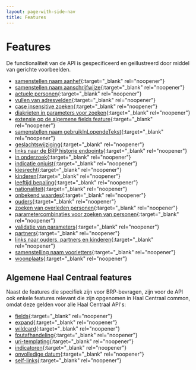 ```yaml
---
layout: page-with-side-nav
title: Features
---
```

# Features
De functionaliteit van de API is gespecificeerd en geillustreerd door middel van gerichte voorbeelden.

- [samenstellen naam aanhef](https://github.com/VNG-Realisatie/Haal-Centraal-BRP-bevragen/blob/master/features/aanhef.feature){:target="_blank" rel="noopener"}
- [samenstellen naam aanschrijfwijze](https://github.com/VNG-Realisatie/Haal-Centraal-BRP-bevragen/blob/master/features/aanschrijfwijze.feature){:target="_blank" rel="noopener"}
- [actuele personen](https://github.com/VNG-Realisatie/Haal-Centraal-BRP-bevragen/blob/master/features/actuele_ingeschreven_persoon.feature){:target="_blank" rel="noopener"}
- [vullen van adresvelden](https://github.com/VNG-Realisatie/Haal-Centraal-BRP-bevragen/blob/master/features/adres.feature){:target="_blank" rel="noopener"}
- [case insensitive zoeken](https://github.com/VNG-Realisatie/Haal-Centraal-BRP-bevragen/blob/master/features/case_insensitive.feature){:target="_blank" rel="noopener"}
- [diakrieten in parameters voor zoeken](https://github.com/VNG-Realisatie/Haal-Centraal-BRP-bevragen/blob/master/features/diakrieten_in_parameter.feature){:target="_blank" rel="noopener"}
- [extensie op de algemene fields feature](https://github.com/VNG-Realisatie/Haal-Centraal-BRP-bevragen/blob/master/features/fields_extensie.feature){:target="_blank" rel="noopener"}
- [samenstellen naam gebruikInLopendeTekst](https://github.com/VNG-Realisatie/Haal-Centraal-BRP-bevragen/blob/master/features/gebruik_in_lopende_tekst.feature){:target="_blank" rel="noopener"}
- [geslachtswijziging](https://github.com/VNG-Realisatie/Haal-Centraal-BRP-bevragen/blob/master/features/geslachtswijziging.feature){:target="_blank" rel="noopener"}
- [links naar de BRP historie endpoints](https://github.com/VNG-Realisatie/Haal-Centraal-BRP-bevragen/blob/master/features/historie_links.feature){:target="_blank" rel="noopener"}
- [in onderzoek](https://github.com/VNG-Realisatie/Haal-Centraal-BRP-bevragen/blob/master/features/in_onderzoek.feature){:target="_blank" rel="noopener"}
- [indicatie onjuist](https://github.com/VNG-Realisatie/Haal-Centraal-BRP-bevragen/blob/master/features/indicatie_onjuist.feature){:target="_blank" rel="noopener"}
- [kiesrecht](https://github.com/VNG-Realisatie/Haal-Centraal-BRP-bevragen/blob/master/features/kiesrecht.feature){:target="_blank" rel="noopener"}
- [kinderen](https://github.com/VNG-Realisatie/Haal-Centraal-BRP-bevragen/blob/master/features/kinderen.feature){:target="_blank" rel="noopener"}
- [leeftijd bepaling](https://github.com/VNG-Realisatie/Haal-Centraal-BRP-bevragen/blob/master/features/leeftijd_bepaling.feature){:target="_blank" rel="noopener"}
- [nationaliteit](https://github.com/VNG-Realisatie/Haal-Centraal-BRP-bevragen/blob/master/features/nationaliteit.feature){:target="_blank" rel="noopener"}
- [onbekend waardes](https://github.com/VNG-Realisatie/Haal-Centraal-BRP-bevragen/blob/master/features/onbekend_waardes.feature){:target="_blank" rel="noopener"}
- [ouders](https://github.com/VNG-Realisatie/Haal-Centraal-BRP-bevragen/blob/master/features/ouders.feature){:target="_blank" rel="noopener"}
- [zoeken van overleden personen](https://github.com/VNG-Realisatie/Haal-Centraal-BRP-bevragen/blob/master/features/overleden_personen.feature){:target="_blank" rel="noopener"}
- [parametercombinaties voor zoeken van personen](https://github.com/VNG-Realisatie/Haal-Centraal-BRP-bevragen/blob/master/features/parametercombinaties.feature){:target="_blank" rel="noopener"}
- [validatie van parameters](https://github.com/VNG-Realisatie/Haal-Centraal-BRP-bevragen/blob/master/features/parametervalidatie.feature){:target="_blank" rel="noopener"}
- [partners](https://github.com/VNG-Realisatie/Haal-Centraal-BRP-bevragen/blob/master/features/partners.feature){:target="_blank" rel="noopener"}
- [links naar ouders, partners en kinderen](https://github.com/VNG-Realisatie/Haal-Centraal-BRP-bevragen/blob/master/features/partners_ouders_kinderen.feature){:target="_blank" rel="noopener"}
- [samenstelling naam voorletters](https://github.com/VNG-Realisatie/Haal-Centraal-BRP-bevragen/blob/master/features/voorletters.feature){:target="_blank" rel="noopener"}
- [woonplaats](https://github.com/VNG-Realisatie/Haal-Centraal-BRP-bevragen/blob/master/features/woonplaats.feature){:target="_blank" rel="noopener"}

## Algemene Haal Centraal features
Naast de features die specifiek zijn voor BRP-bevragen, zijn voor de API ook enkele features relevant die zijn opgenomen in Haal Centraal common, omdat deze gelden voor alle Haal Centraal API's:
- [fields](https://github.com/VNG-Realisatie/Haal-Centraal-common/blob/master/features/fields.feature){:target="_blank" rel="noopener"}
- [expand](https://github.com/VNG-Realisatie/Haal-Centraal-common/blob/master/features/expand.feature){:target="_blank" rel="noopener"}
- [wildcard](https://github.com/VNG-Realisatie/Haal-Centraal-common/blob/master/features/wildcard.feature){:target="_blank" rel="noopener"}
- [foutafhandeling](https://github.com/VNG-Realisatie/Haal-Centraal-common/blob/master/features/foutafhandeling.feature){:target="_blank" rel="noopener"}
- [uri-templating](https://github.com/VNG-Realisatie/Haal-Centraal-common/blob/master/features/uri-templating.feature){:target="_blank" rel="noopener"}
- [indicatoren](https://github.com/VNG-Realisatie/Haal-Centraal-common/blob/master/features/indicatoren.feature){:target="_blank" rel="noopener"}
- [onvolledige datum](https://github.com/VNG-Realisatie/Haal-Centraal-common/blob/master/features/onvolledige_datum.feature){:target="_blank" rel="noopener"}
- [self-links](https://github.com/VNG-Realisatie/Haal-Centraal-common/blob/master/features/self-links.feature){:target="_blank" rel="noopener"}
